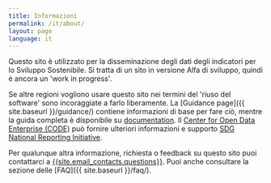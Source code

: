 ```yaml
---
title: Informazioni
permalink: /it/about/
layout: page
language: it
---
```


Questo sito è utilizzato per la disseminazione degli dati degli indicatori per lo Sviluppo Sostenibile. Si tratta di un sito in versione Alfa di sviluppo, quindi è ancora un 'work in progress'.

Se altre regioni vogliono usare questo sito nei termini del 'riuso del software' sono incoraggiate a farlo liberamente. La [Guidance page]({{ site.baseurl }}/guidance/) contiene informazioni di base per fare ciò, mentre la guida completa è disponibile su [documentation](https://open-sdg.readthedocs.io). Il [Center for Open Data Enterprise (CODE)](http://www.opendataenterprise.org/) può fornire ulteriori informazioni e supporto [SDG National Reporting Initiative](https://www.sdgreporting.org/).

Per qualunque altra informazione, richiesta o feedback su questo sito puoi contattarci a <a href="mailto:{{site.email_contacts.questions}}">{{site.email_contacts.questions}}</a>. Puoi anche consultare la sezione delle [FAQ]({{ site.baseurl }}/faq/).
